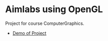 # Aimlabs using OpenGL
Project for course ComputerGraphics.
- [Demo of Project](https://youtu.be/tazbU8nKO6I)
